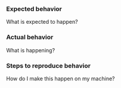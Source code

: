 ### Expected behavior
What is expected to happen?

### Actual behavior
What is happening?

### Steps to reproduce behavior
How do I make this happen on my machine?
